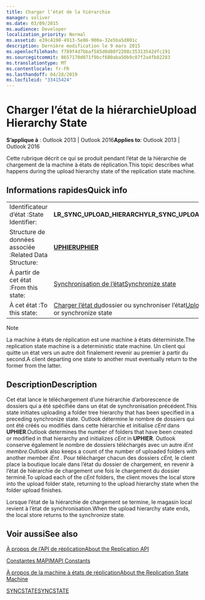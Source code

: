```yaml
---
title: Charger l’état de la hiérarchie
manager: soliver
ms.date: 03/09/2015
ms.audience: Developer
localization_priority: Normal
ms.assetid: e39c4198-4913-5e86-900a-32e5ba5d801c
description: Dernière modification le 9 mars 2015
ms.openlocfilehash: f789f4d7bbaf585d0d80f2208c35313542dfc191
ms.sourcegitcommit: 8657170d071f9bcf680aba50b9c07f2a4fb82283
ms.translationtype: MT
ms.contentlocale: fr-FR
ms.lasthandoff: 04/28/2019
ms.locfileid: "33415424"
---
```

# <a name="upload-hierarchy-state"></a><span data-ttu-id="101d3-103">Charger l’état de la hiérarchie</span><span class="sxs-lookup"><span data-stu-id="101d3-103">Upload Hierarchy State</span></span>

  
  
<span data-ttu-id="101d3-104">**S’applique à** : Outlook 2013 | Outlook 2016</span><span class="sxs-lookup"><span data-stu-id="101d3-104">**Applies to**: Outlook 2013 | Outlook 2016</span></span> 
  
 <span data-ttu-id="101d3-105">Cette rubrique décrit ce qui se produit pendant l’état de la hiérarchie de chargement de la machine à états de réplication.</span><span class="sxs-lookup"><span data-stu-id="101d3-105">This topic describes what happens during the upload hierarchy state of the replication state machine.</span></span> 
  
## <a name="quick-info"></a><span data-ttu-id="101d3-106">Informations rapides</span><span class="sxs-lookup"><span data-stu-id="101d3-106">Quick info</span></span>

|||
|:-----|:-----|
|<span data-ttu-id="101d3-107">Identificateur d’état :</span><span class="sxs-lookup"><span data-stu-id="101d3-107">State Identifier:</span></span>  <br/> |<span data-ttu-id="101d3-108">**LR_SYNC_UPLOAD_HIERARCHY**</span><span class="sxs-lookup"><span data-stu-id="101d3-108">**LR_SYNC_UPLOAD_HIERARCHY**</span></span> <br/> |
|<span data-ttu-id="101d3-109">Structure de données associée :</span><span class="sxs-lookup"><span data-stu-id="101d3-109">Related Data Structure:</span></span>  <br/> |<span data-ttu-id="101d3-110">**[UPHIER](uphier.md)**</span><span class="sxs-lookup"><span data-stu-id="101d3-110">**[UPHIER](uphier.md)**</span></span> <br/> |
|<span data-ttu-id="101d3-111">À partir de cet état :</span><span class="sxs-lookup"><span data-stu-id="101d3-111">From this state:</span></span>  <br/> |[<span data-ttu-id="101d3-112">Synchronisation de l’état</span><span class="sxs-lookup"><span data-stu-id="101d3-112">Synchronize state</span></span>](synchronize-state.md) <br/> |
|<span data-ttu-id="101d3-113">À cet état :</span><span class="sxs-lookup"><span data-stu-id="101d3-113">To this state:</span></span>  <br/> |<span data-ttu-id="101d3-114">[Charger l’état du](upload-folder-state.md)dossier ou synchroniser l’état</span><span class="sxs-lookup"><span data-stu-id="101d3-114">[Upload folder state](upload-folder-state.md), or synchronize state</span></span>  <br/> |
   
> [!NOTE]
> <span data-ttu-id="101d3-115">La machine à états de réplication est une machine à états déterministe.</span><span class="sxs-lookup"><span data-stu-id="101d3-115">The replication state machine is a deterministic state machine.</span></span> <span data-ttu-id="101d3-116">Un client qui quitte un état vers un autre doit finalement revenir au premier à partir du second.</span><span class="sxs-lookup"><span data-stu-id="101d3-116">A client departing one state to another must eventually return to the former from the latter.</span></span> 
  
## <a name="description"></a><span data-ttu-id="101d3-117">Description</span><span class="sxs-lookup"><span data-stu-id="101d3-117">Description</span></span>

<span data-ttu-id="101d3-118">Cet état lance le téléchargement d’une hiérarchie d’arborescence de dossiers qui a été spécifiée dans un état de synchronisation précédent.</span><span class="sxs-lookup"><span data-stu-id="101d3-118">This state initiates uploading a folder tree hierarchy that has been specified in a preceding synchronize state.</span></span> <span data-ttu-id="101d3-119">Outlook détermine le nombre de dossiers qui ont été créés ou modifiés dans cette hiérarchie et initialise  *cEnt*  dans **UPHIER**.</span><span class="sxs-lookup"><span data-stu-id="101d3-119">Outlook determines the number of folders that have been created or modified in that hierarchy and initializes  *cEnt*  in **UPHIER**.</span></span> <span data-ttu-id="101d3-120">Outlook conserve également le nombre de dossiers téléchargés avec un autre *iEnt membre.*</span><span class="sxs-lookup"><span data-stu-id="101d3-120">Outlook also keeps a count of the number of uploaded folders with another member  *iEnt*  .</span></span> <span data-ttu-id="101d3-121">Pour télécharger chacun des dossiers  *cEnt,*  le client place la boutique locale dans l’état du dossier de chargement, en revenir à l’état de hiérarchie de chargement une fois le chargement du dossier terminé.</span><span class="sxs-lookup"><span data-stu-id="101d3-121">To upload each of the  *cEnt*  folders, the client moves the local store into the upload folder state, returning to the upload hierarchy state when the folder upload finishes.</span></span> 
  
<span data-ttu-id="101d3-122">Lorsque l’état de la hiérarchie de chargement se termine, le magasin local revient à l’état de synchronisation.</span><span class="sxs-lookup"><span data-stu-id="101d3-122">When the upload hierarchy state ends, the local store returns to the synchronize state.</span></span>
  
## <a name="see-also"></a><span data-ttu-id="101d3-123">Voir aussi</span><span class="sxs-lookup"><span data-stu-id="101d3-123">See also</span></span>



[<span data-ttu-id="101d3-124">À propos de l’API de réplication</span><span class="sxs-lookup"><span data-stu-id="101d3-124">About the Replication API</span></span>](about-the-replication-api.md)
  
[<span data-ttu-id="101d3-125">Constantes MAPI</span><span class="sxs-lookup"><span data-stu-id="101d3-125">MAPI Constants</span></span>](mapi-constants.md)
  
[<span data-ttu-id="101d3-126">À propos de la machine à états de réplication</span><span class="sxs-lookup"><span data-stu-id="101d3-126">About the Replication State Machine</span></span>](about-the-replication-state-machine.md)
  
[<span data-ttu-id="101d3-127">SYNCSTATE</span><span class="sxs-lookup"><span data-stu-id="101d3-127">SYNCSTATE</span></span>](syncstate.md)

